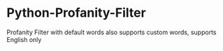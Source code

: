 # Python-Profanity-Filter
Profanity Filter with default words also supports custom words, supports English only
